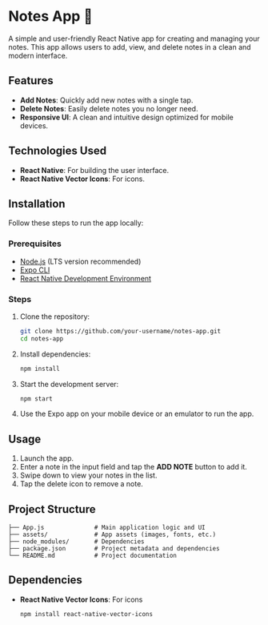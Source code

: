 # Notes App 📝

A simple and user-friendly React Native app for creating and managing your notes. This app allows users to add, view, and delete notes in a clean and modern interface.

## Features
- **Add Notes**: Quickly add new notes with a single tap.
- **Delete Notes**: Easily delete notes you no longer need.
- **Responsive UI**: A clean and intuitive design optimized for mobile devices.

## Technologies Used
- **React Native**: For building the user interface.
- **React Native Vector Icons**: For icons.

## Installation

Follow these steps to run the app locally:

### Prerequisites
- [Node.js](https://nodejs.org/) (LTS version recommended)
- [Expo CLI](https://docs.expo.dev/get-started/installation/)
- [React Native Development Environment](https://reactnative.dev/docs/environment-setup)

### Steps
1. Clone the repository:
   ```bash
   git clone https://github.com/your-username/notes-app.git
   cd notes-app
   ```

2. Install dependencies:
   ```bash
   npm install
   ```

3. Start the development server:
   ```bash
   npm start
   ```

4. Use the Expo app on your mobile device or an emulator to run the app.

## Usage
1. Launch the app.
2. Enter a note in the input field and tap the **ADD NOTE** button to add it.
3. Swipe down to view your notes in the list.
4. Tap the delete icon to remove a note.

## Project Structure
```
├── App.js              # Main application logic and UI
├── assets/             # App assets (images, fonts, etc.)
├── node_modules/       # Dependencies
├── package.json        # Project metadata and dependencies
└── README.md           # Project documentation
```

## Dependencies
- **React Native Vector Icons**: For icons
  ```bash
  npm install react-native-vector-icons
  ```
